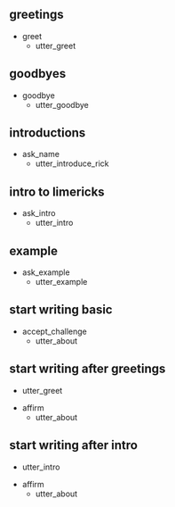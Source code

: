 ## greetings
* greet
  - utter_greet

## goodbyes
* goodbye
  - utter_goodbye

## introductions
* ask_name
  - utter_introduce_rick

## intro to limericks
* ask_intro
  - utter_intro

## example
* ask_example
  - utter_example

## start writing basic
* accept_challenge
  - utter_about <!-- will be a slot -->

## start writing after greetings
  - utter_greet
* affirm
  - utter_about <!-- will be a slot -->

## start writing after intro
  - utter_intro
* affirm
  - utter_about <!-- will be a slot -->
